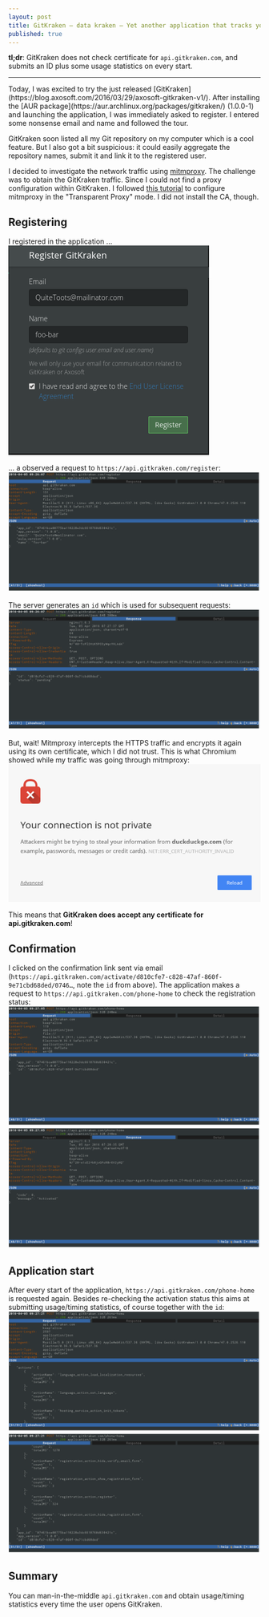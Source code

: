 ```yaml
---
layout: post
title: GitKraken – data kraken – Yet another application that tracks you?
published: true
---
```


**tl;dr**: GitKraken does not check certificate for `api.gitkraken.com`, and submits an ID plus some usage statistics on every start.

<hr>
Today, I was excited to try the just released [GitKraken](https://blog.axosoft.com/2016/03/29/axosoft-gitkraken-v1/). After installing the [AUR package](https://aur.archlinux.org/packages/gitkraken/) (1.0.0-1) and launching the application, I was immediately asked to register. I entered some nonsense email and name and followed the tour.

GitKraken soon listed all my Git repository on my computer which is a cool feature. But I also got a bit suspicious: it could easily aggregate the repository names, submit it and link it to the registered user.

I decided to investigate the network traffic using [mitmproxy](https://mitmproxy.org/). The challenge was to obtain the GitKraken traffic. Since I could not find a proxy configuration within GitKraken. I followed [this tutorial](https://www.darkcoding.net/software/decrypt-your-https-traffic-with-mitmproxy/) to configure mitmproxy in the "Transparent Proxy" mode. I did not install the CA, though.

## Registering

I registered in the application …
![](/img/2016/04/gitkraken-register-app.png)

… a observed a request to `https://api.gitkraken.com/register`:
[![](/img/2016/04/gitkraken-register-net1.png)](/img/2016/04/gitkraken-register-net1.png)

The server generates an `id` which is used for subsequent requests:
[![](/img/2016/04/gitkraken-register-net2.png)](/img/2016/04/gitkraken-register-net2.png)

But, wait! Mitmproxy intercepts the HTTPS traffic and encrypts it again using its own certificate, which I did not trust. This is what Chromium showed while my traffic was going through mitmproxy:
![](/img/2016/04/mitmproxy-chrome.png)

This means that **GitKraken does accept any certificate for api.gitkraken.com**!

## Confirmation

I clicked on the confirmation link sent via email (`https://api.gitkraken.com/activate/d810cfe7-c828-47af-860f-9e71cbd68ded/0746…`, note the `id` from above). The application makes a request to `https://api.gitkraken.com/phone-home` to check the registration status:
[![](/img/2016/04/gitkraken-registercheck-net1.png)](/img/2016/04/gitkraken-registercheck-net1.png)
[![](/img/2016/04/gitkraken-registercheck-net2.png)](/img/2016/04/gitkraken-registercheck-net2.png)

## Application start

After every start of the application, `https://api.gitkraken.com/phone-home` is requested again. Besides re-checking the activation status this aims at submitting usage/timing statistics, of course together with the `id`:
[![](/img/2016/04/gitkraken-appstart-net1.png)](/img/2016/04/gitkraken-appstart-net1.png)
[![](/img/2016/04/gitkraken-appstart-net2.png)](/img/2016/04/gitkraken-appstart-net2.png)

## Summary

You can man-in-the-middle `api.gitkraken.com` and obtain usage/timing statistics every time the user opens GitKraken.
